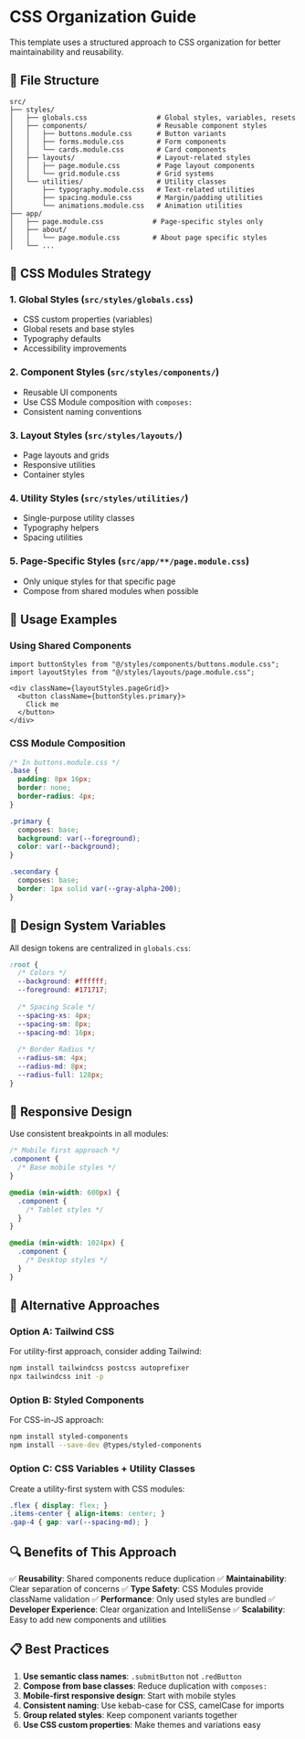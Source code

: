 # CSS Organization Guide

This template uses a structured approach to CSS organization for better maintainability and reusability.

## 📁 File Structure

```
src/
├── styles/
│   ├── globals.css                 # Global styles, variables, resets
│   ├── components/                 # Reusable component styles
│   │   ├── buttons.module.css      # Button variants
│   │   ├── forms.module.css        # Form components
│   │   └── cards.module.css        # Card components
│   ├── layouts/                    # Layout-related styles
│   │   ├── page.module.css         # Page layout components
│   │   └── grid.module.css         # Grid systems
│   └── utilities/                  # Utility classes
│       ├── typography.module.css   # Text-related utilities
│       ├── spacing.module.css      # Margin/padding utilities
│       └── animations.module.css   # Animation utilities
├── app/
│   ├── page.module.css            # Page-specific styles only
│   ├── about/
│   │   └── page.module.css        # About page specific styles
│   └── ...
```

## 🎯 CSS Modules Strategy

### 1. **Global Styles** (`src/styles/globals.css`)
- CSS custom properties (variables)
- Global resets and base styles
- Typography defaults
- Accessibility improvements

### 2. **Component Styles** (`src/styles/components/`)
- Reusable UI components
- Use CSS Module composition with `composes:`
- Consistent naming conventions

### 3. **Layout Styles** (`src/styles/layouts/`)
- Page layouts and grids
- Responsive utilities
- Container styles

### 4. **Utility Styles** (`src/styles/utilities/`)
- Single-purpose utility classes
- Typography helpers
- Spacing utilities

### 5. **Page-Specific Styles** (`src/app/**/page.module.css`)
- Only unique styles for that specific page
- Compose from shared modules when possible

## 🔧 Usage Examples

### Using Shared Components
```tsx
import buttonStyles from "@/styles/components/buttons.module.css";
import layoutStyles from "@/styles/layouts/page.module.css";

<div className={layoutStyles.pageGrid}>
  <button className={buttonStyles.primary}>
    Click me
  </button>
</div>
```

### CSS Module Composition
```css
/* In buttons.module.css */
.base {
  padding: 8px 16px;
  border: none;
  border-radius: 4px;
}

.primary {
  composes: base;
  background: var(--foreground);
  color: var(--background);
}

.secondary {
  composes: base;
  border: 1px solid var(--gray-alpha-200);
}
```

## 🎨 Design System Variables

All design tokens are centralized in `globals.css`:

```css
:root {
  /* Colors */
  --background: #ffffff;
  --foreground: #171717;
  
  /* Spacing Scale */
  --spacing-xs: 4px;
  --spacing-sm: 8px;
  --spacing-md: 16px;
  
  /* Border Radius */
  --radius-sm: 4px;
  --radius-md: 8px;
  --radius-full: 128px;
}
```

## 📱 Responsive Design

Use consistent breakpoints in all modules:
```css
/* Mobile first approach */
.component {
  /* Base mobile styles */
}

@media (min-width: 600px) {
  .component {
    /* Tablet styles */
  }
}

@media (min-width: 1024px) {
  .component {
    /* Desktop styles */
  }
}
```

## 🚀 Alternative Approaches

### Option A: Tailwind CSS
For utility-first approach, consider adding Tailwind:
```bash
npm install tailwindcss postcss autoprefixer
npx tailwindcss init -p
```

### Option B: Styled Components
For CSS-in-JS approach:
```bash
npm install styled-components
npm install --save-dev @types/styled-components
```

### Option C: CSS Variables + Utility Classes
Create a utility-first system with CSS modules:
```css
.flex { display: flex; }
.items-center { align-items: center; }
.gap-4 { gap: var(--spacing-md); }
```

## 🔍 Benefits of This Approach

✅ **Reusability**: Shared components reduce duplication
✅ **Maintainability**: Clear separation of concerns
✅ **Type Safety**: CSS Modules provide className validation
✅ **Performance**: Only used styles are bundled
✅ **Developer Experience**: Clear organization and IntelliSense
✅ **Scalability**: Easy to add new components and utilities

## 📋 Best Practices

1. **Use semantic class names**: `.submitButton` not `.redButton`
2. **Compose from base classes**: Reduce duplication with `composes:`
3. **Mobile-first responsive design**: Start with mobile styles
4. **Consistent naming**: Use kebab-case for CSS, camelCase for imports
5. **Group related styles**: Keep component variants together
6. **Use CSS custom properties**: Make themes and variations easy
